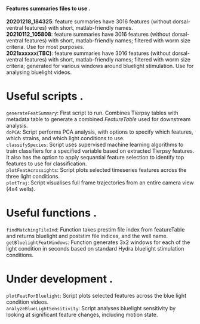 #### Features summaries files to use . 

**20201218_184325**: feature summaries have 3016 features (without dorsal-ventral features) with short, matlab-friendly names.  
**20210112_105808**: feature summaries have 3016 features (without dorsal-ventral features) with short, matlab-friendly names; filtered with worm size criteria. Use for most purposes.  
**2021xxxxxx(TBC)**: feature summaries have 3016 features (without dorsal-ventral features) with short, matlab-friendly names; filtered with worm size criteria; generated for various windows around bluelight stimulation. Use for analysing bluelight videos.

# Useful scripts . 

`generateFeatSummary`: First script to run. Combines Tierpsy tables with metadata table to generate a combined *FeatureTable* used for downstream analysis.  
`doPCA`: Script performs PCA analysis, with options to specify which features, which strains, and which light conditions to use.  
`classifySpecies`: Script uses supervised machine learning algorithms to train classifiers for a specified variable based on extracted Tierpsy features. It also has the option to apply sequantial feature selection to identify top features to use for classification.  
`plotFeatAcrossights`: Script plots selected timeseries features across the three light conditions.  
`plotTraj`: Script visualises full frame trajectories from an entire camera view (4x4 wells).  

# Useful functions . 

`findMatchingFileInd`: Function takes prestim file index from featureTable and returns bluelight and poststim file indices, and the well name.  
`getBluelightFeatWindows`: Function generates 3x2 windows for each of the light condition in seconds based on standard Hydra bluelight stimulation conditions.  

# Under development .  

`plotFeatForBluelight`: Script plots selected features across the blue light condition videos.  
`analyzeBlueLightSensitivity`: Script analyses bluelight sensitivity by looking at significant feature changes, including motion state.  